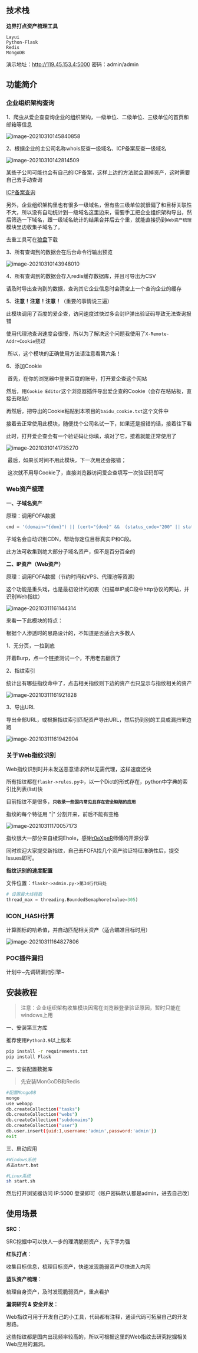 ## 技术栈

**边界打点资产梳理工具**

```
Layui
Python-Flask
Redis
MongoDB
```

演示地址：http://119.45.153.4:5000 密码：admin/admin

## 功能简介

### 企业组织架构查询

1、爬虫从爱企查查询企业的组织架构，一级单位、二级单位、三级单位的首页和邮箱等信息

![image-20210310145840858](https://gitee.com/wintrysec/images/raw/master//image-20210310145840858.png)

2、根据企业的主公司名称whois反查一级域名、ICP备案反查一级域名

![image-20210310142814509](https://gitee.com/wintrysec/images/raw/master//image-20210310142814509.png)

某些子公司可能也会有自己的ICP备案，这样上边的方法就会漏掉资产，这时需要自己去手动查询

[ICP备案查询](https://beian.miit.gov.cn/)

另外，企业组织架构里也有很多一级域名，但有些三级单位就很偏了和目标关联性不大，所以没有自动统计到一级域名这里边来，需要手工把企业组织架构导出，然后筛选一下域名，跟一级域名统计的结果合并后去个重，就能直接扔到`Web资产梳理`模块里边收集子域名了。

去重工具可在[狼盘](https://pan.wgpsec.org/6046dc5444303cf5641749d497edf867d8488c16)下载

3、所有查询到的数据会在后台命令行输出预览

![image-20210310143948010](https://gitee.com/wintrysec/images/raw/master//image-20210310143948010.png)

4、所有查询到的数据会存入redis缓存数据库，并且可导出为CSV

​      请及时导出查询到的数据，查询其它企业信息时会清空上一个查询企业的缓存

5、**注意！注意！注意！**（重要的事情说三遍）

​      此模块调用了百度的爱企查，访问速度过快过多会封IP弹出验证码导致无法查询报错

​      使用代理池查询速度会很慢，所以为了解决这个问题我使用了`X-Remote-Addr+Cookie`绕过

​      所以，这个模块的正确使用方法请注意看第六条！

6、添加Cookie

​      首先，在你的浏览器中登录百度的账号，打开爱企查这个网站

​      然后，用`Cookie Editor`这个浏览器插件导出爱企查的Cookie（会存在粘贴板，直接去粘贴）

​      再然后，把导出的Cookie粘贴到本项目的`baidu_cookie.txt`这个文件中

​      接着去正常使用此模块，随便找个公司名试一下，如果还是报错的话，接着往下看

​      此时，打开爱企查会有一个验证码让你填，填对了它，接着就能正常使用了

![image-20210310141735270](https://gitee.com/wintrysec/images/raw/master//image-20210310141735270.png)



​    最后，如果长时间不用此模块，下一次用还会报错；

​    这次就不用导Cookie了，直接浏览器访问爱企查填写一次验证码即可

### Web资产梳理

**一、子域名资产**

原理：调用FOFA数据

```python
cmd = '(domain="{dom}") || (cert="{dom}" &&  (status_code="200" || status_code="403") )'.format(dom=rootdomain)
```

子域名会自动识别CDN，帮助你定位目标真实IP和C段。

此方法可收集到绝大部分子域名资产，但不是百分百全的

**二、IP资产（Web资产）**

原理：调用FOFA数据（节约时间和VPS、代理池等资源）

这个功能是重头戏，也是最初设计的初衷（扫描单IP或C段中http协议的网站，并识别Web指纹）

![image-20210311161144314](https://gitee.com/wintrysec/images/raw/master//image-20210311161144314.png)

来看一下此模块的特点：

根据个人渗透时的思路设计的，不知道是否适合大多数人

1、无分页，一拉到底

开着Burp，点一个链接测试一个，不用老去翻页了

2、指纹索引

统计出有哪些指纹命中了，点击相关指纹则下边的资产也只显示与指纹相关的资产

![image-20210311161921828](https://gitee.com/wintrysec/images/raw/master//image-20210311161921828.png)

3、导出URL

导出全部URL，或根据指纹索引匹配资产导出URL，然后扔到别的工具或漏扫里边跑

![image-20210311161942904](https://gitee.com/wintrysec/images/raw/master//image-20210311161942904.png)

### 关于Web指纹识别

Web指纹识别时并未发送恶意请求所以无需代理，这样速度还快

所有指纹都在`flaskr->rules.py中`，以一个Dict的形式存在，python中字典的索引比列表(list)快

目前指纹不是很多，**`只收录一些国内常见且存在安全缺陷的应用`**

指纹的每个特征用 "|" 分割开来，前后不能有空格

![image-20210311170057173](https://gitee.com/wintrysec/images/raw/master//image-20210311170057173.png)

指纹很大一部分来自棱洞Ehole，感谢[r0eXpeR](https://github.com/r0eXpeR)师傅的开源分享

同时欢迎大家提交新指纹，自己去FOFA找几个资产验证特征准确性后，提交Issues即可。

**指纹识别的速度配置**

文件位置：`flaskr->admin.py->第34行代码处`

```python
# 设置最大线程数
thread_max = threading.BoundedSemaphore(value=305)
```

### ICON_HASH计算

计算图标的哈希值，并自动匹配相关资产（适合瞄准目标时用）

![image-20210311164827806](https://gitee.com/wintrysec/images/raw/master//image-20210311164827806.png)

### POC插件漏扫

计划中~先调研漏扫引擎~

## 安装教程

> 注意：企业组织架构收集模块因需在浏览器登录验证原因，暂时只能在windows上用

一、安装第三方库

推荐使用`Python3.9`以上版本

```bash
pip install -r requirements.txt
pip install Flask
```

二、安装配置数据库

> 先安装MonGoDB和Redis

```bash
#配置MongoDB
mongo
use webapp
db.createCollection("tasks")
db.createCollection("webs")
db.createCollection("subdomains")
db.createCollection("user")
db.user.insert({uid:1,username:'admin',password:'admin'})
exit
```

三、启动应用

```bash
#Windows系统 
点击start.bat

#Linux系统
sh start.sh
```

然后打开浏览器访问 IP:5000 登录即可（账户密码默认都是admin，进去自己改）

## 使用场景

**SRC**：

SRC挖掘中可以快人一步的理清脆弱资产，先下手为强

**红队打点**：

收集目标信息，梳理目标资产，快速发现脆弱资产尽快进入内网

**蓝队资产梳理**：

梳理自身资产，及时发现脆弱资产，重点看护

**漏洞研究 & 安全开发**：

Web指纹可用于开发自己的小工具，代码都有注释，通读代码可拓展自己的开发思路。

这些指纹都是国内出现频率较高的，所以可根据这里的Web指纹去研究挖掘相关Web应用的漏洞。